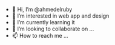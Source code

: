 - 👋 Hi, I’m @ahmedelruby
- 👀 I’m interested in web app and design
- 🌱 I’m currently learning it
- 💞️ I’m looking to collaborate on ...
- 📫 How to reach me ...

<!---
ahmedelruby/ahmedelruby is a ✨ special ✨ repository because its `README.md` (this file) appears on your GitHub profile.
You can click the Preview link to take a look at your changes.
--->
